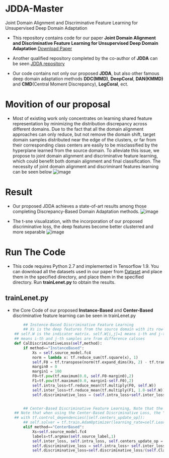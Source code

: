 # JDDA-Master
Joint Domain Alignment and Discriminative Feature Learning for Unsupervised Deep Domain Adaptation
* This repository contains code for our paper **Joint Domain Alignment and Discriminative Feature Learning for Unsupervised Deep Domain Adaptation** [Download Paper](https://arxiv.org/abs/1808.09347)

* Another qualified repository completed by the co-author of **JDDA** can be seen [JDDA repository](https://github.com/A-bone1/JDDA)

* Our code contains not only our proposed **JDDA**, but also other famous deep domain adaptation methods **DDC(MMD)**, **DeepCoral**, **DAN(KMMD)** and **CMD**(Central Moment Discrepancy), **LogCoral**, ect.

# Movition of our proposal
* Most of existing work only concentrates on learning shared feature representation by minimizing the distribution discrepancy across different domains. Due to the fact that all the domain alignment approaches can only reduce, but not remove the domain shift, target domain samples distributed near the edge of the clusters, or far from their corresponding class centers are easily to be misclassified by the hyperplane learned from the source domain. To alleviate this issue, we propose to joint domain alignment and discriminative feature learning, which could benefit both domain alignment and final classification. 
The necessity of joint domain alignment and discriminant features learning can be seen below
![image](https://github.com/chenchao666/JDDA-Master/blob/master/img/fig1.jpg)

# Result 
* Our proposed JDDA achieves a state-of-art results among those completing Discrepancy-Based Domain Adaptation methods. 
![image](https://github.com/chenchao666/JDDA-Master/blob/master/img/fig3.jpg)

* The t-sne  visualization, with the incorporation of our proposed discriminative loss, the deep features become better clusterred and more separable
![image](https://github.com/chenchao666/JDDA-Master/blob/master/img/fig4.jpg)


# Run The Code
* This code requires Python 2.7 and implemented in Tensorflow 1.9. You can download all the datasets used in our paper from [Dataset](https://pan.baidu.com/s/1IMUVnpM8Ve6XX37rtv2zJQ#list/path=%2F) and place them in the specified directory, and place them in the specified directory. Run **trainLenet.py** to obtain the results. 

## trainLenet.py
* the Core Code of our proposed **Instance-Based** and **Center-Based** discriminative feature learning can be seen in trainLenet.py
``` python
        ## Instence-Based Discriminative Feature Learning
        ## Xs is the deep features from the source domain with its row-num equals to batchsize and colum-num equals to neural of neurons in the adapted layer
	## self.W is the indicator matrix. self.W[i,j]=1 means i-th and j-th samples are from the same calss, self.W[i,j]=0 
	## means i-th and j-th samples are from difference calsses
    def CalDiscriminativeLoss(self,method):
        if method=="InstanceBased":
            Xs = self.source_model.fc4
            norm = lambda x: tf.reduce_sum(tf.square(x), 1)
            self.F0 = tf.transpose(norm(tf.expand_dims(Xs, 2) - tf.transpose(Xs)))  #calculate pair-wise distance of Xs
            margin0 = 0
            margin1 = 100
            F0=tf.pow(tf.maximum(0.0, self.F0-margin0),2)
            F1=tf.pow(tf.maximum(0.0, margin1-self.F0),2)
            self.intra_loss=tf.reduce_mean(tf.multiply(F0, self.W))
            self.inter_loss=tf.reduce_mean(tf.multiply(F1, 1.0-self.W))
            self.discriminative_loss = (self.intra_loss+self.inter_loss) / (self.BatchSize * self.BatchSize)


        ## Center-Based Discriminative Feature Learning, Note that the center_loss.py should be import 
	## Note that when using the Center-Based Discriminative Loss, the "global class center" should be also update in each iteration by using
	## with tf.control_dependencies([self.centers_update_op]):
        ## self.solver = tf.train.AdamOptimizer(learning_rate=self.LearningRate).minimize(self.loss)
        elif method=="CenterBased":
            Xs=self.source_model.fc4
            labels=tf.argmax(self.source_label,1)
            self.inter_loss, self.intra_loss, self.centers_update_op = get_center_loss(Xs, labels, 0.5, 10)
            self.discriminative_loss = self.intra_loss+ self.inter_loss
            self.discriminative_loss=self.discriminative_loss/(self.ClassNum*self.BatchSize+self.ClassNum*self.ClassNum)
```
